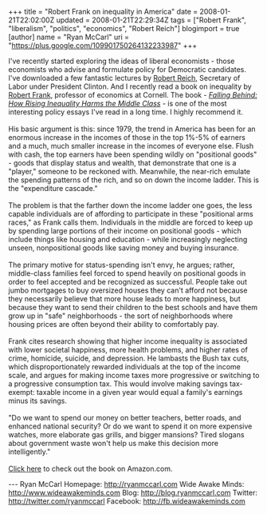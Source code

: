 +++
title = "Robert Frank on inequality in America"
date = 2008-01-21T22:02:00Z
updated = 2008-01-21T22:29:34Z
tags = ["Robert Frank", "liberalism", "politics", "economics", "Robert Reich"]
blogimport = true
[author]
	name = "Ryan McCarl"
	uri = "https://plus.google.com/109901750264132233987"
+++

I've recently started exploring the ideas of liberal economists - those economists who advise and formulate policy for Democratic candidates.  I've downloaded a few fantastic lectures by <a href="http://robertreich.blogspot.com/">Robert Reich</a>, Secretary of Labor under President Clinton.  And I recently read a book on inequality by <a href="http://www.robert-h-frank.com/">Robert Frank</a>, professor of economics at Cornell.  The book - <em><a href="http://www.amazon.com/Falling-Behind-Rising-Inequality-Wildavsky/dp/0520252527/ref=sr_1_1?ie=UTF8&amp;s=books&amp;qid=1200970979&amp;sr=8-1">Falling Behind: How Rising Inequality Harms the Middle Class</a></em> - is one of the most interesting policy essays I've read in a long time.  I highly recommend it.<br /><br />His basic argument is this: since 1979, the trend in America has been for an enormous increase in the incomes of those in the top 1%-5% of earners and a much, much smaller increase in the incomes of everyone else.  Flush with cash, the top earners have been spending wildly on "positional goods" - goods that display status and wealth, that demonstrate that one is a "player," someone to be reckoned with.  Meanwhile, the near-rich emulate the spending patterns of the rich, and so on down the income ladder.  This is the "expenditure cascade."<br /><br />The problem is that the farther down the income ladder one goes, the less capable individuals are of affording to participate in these "positional arms races," as Frank calls them.  Individuals in the middle are forced to keep up by spending large portions of their income on positional goods - which include things like housing and education - while increasingly neglecting unseen, nonpositional goods like saving money and buying insurance. <br /><br />The primary motive for status-spending isn't envy, he argues; rather, middle-class families feel forced to spend heavily on positional goods in order to feel accepted and be recognized as successful.  People take out jumbo mortgages to buy oversized houses they can't afford not because they necessarily believe that more house leads to more happiness, but because they want to send their children to the best schools and have them grow up in "safe" neighborhoods - the sort of neighborhoods where housing prices are often beyond their ability to comfortably pay.<br /><br />Frank cites research showing that higher income inequality is associated with lower societal happiness, more health problems, and higher rates of crime, homicide, suicide, and depression.  He lambasts the Bush tax cuts, which disproportionately rewarded individuals at the top of the income scale, and argues for making income taxes more progressive or switching to a progressive consumption tax.  This would involve making savings tax-exempt: taxable income in a given year would equal a family's earnings minus its savings.<br /><br />"Do we want to spend our money on better teachers, better roads, and enhanced national security?  Or do we want to spend it on more expensive watches, more elaborate gas grills, and bigger mansions?  Tired slogans about government waste won't help us make this decision more intelligently."<br /><br /><a href="http://www.amazon.com/Falling-Behind-Rising-Inequality-Wildavsky/dp/0520252527/ref=sr_1_1?ie=UTF8&amp;s=books&amp;qid=1200970979&amp;sr=8-1">Click here</a> to check out the book on Amazon.com.<div class="blogger-post-footer">---
Ryan McCarl
Homepage: http://ryanmccarl.com
Wide Awake Minds: http://www.wideawakeminds.com
Blog: http://blog.ryanmccarl.com
Twitter: http://twitter.com/ryanmccarl
Facebook: http://fb.wideawakeminds.com</div>
